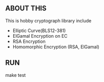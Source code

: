 ## ABOUT THIS
This is hobby cryptograph library include
- Elliptic Curve(BLS12-381)
- ElGamal Encryption on EC
- RSA Encryption
- Homomorphic Encryption (RSA, ElGamal)
## RUN
make test
